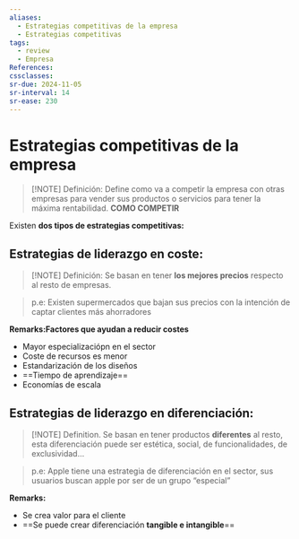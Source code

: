 ```yaml
---
aliases:
  - Estrategias competitivas de la empresa
  - Estrategias competitivas
tags:
  - review
  - Empresa
References: 
cssclasses: 
sr-due: 2024-11-05
sr-interval: 14
sr-ease: 230
---
```

# Estrategias competitivas de la empresa

> [!NOTE] Definición: 
> Define como va a competir la empresa con otras empresas para vender sus productos o servicios para tener la máxima rentabilidad. **COMO COMPETIR**

Existen **dos tipos de estrategias competitivas:**
## Estrategias de liderazgo en coste:

> [!NOTE] Definición: 
>Se basan en tener **los mejores precios** respecto al resto de empresas.

>p.e: Existen supermercados que bajan sus precios con la intención de captar clientes más ahorradores

**Remarks:Factores que ayudan a reducir costes**
+ Mayor especializaciópn en el sector
+ Coste de recursos es menor
+ Estandarización de los diseños
+ ==Tiempo de aprendizaje== 
+ Economías de escala
## Estrategias de liderazgo en diferenciación:

> [!NOTE] Definition. 
> Se basan en tener productos **diferentes** al resto, esta diferenciación puede ser estética, social, de funcionalidades, de exclusividad…


> p.e: Apple tiene una estrategia de diferenciación en el sector, sus usuarios buscan apple por ser de un grupo “especial”


**Remarks:**
+ Se crea valor para el cliente
+ ==Se puede crear diferenciación **tangible e intangible**==
